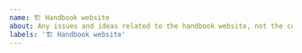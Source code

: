 ```yaml
---
name: 🏗 Handbook website
about: Any issues and ideas related to the handbook website, not the content of the handbook.
labels: '🏗 Handbook website'
---
```

